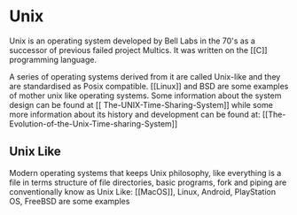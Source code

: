 # Unix
Unix is an operating system developed by Bell Labs in the 70's as a successor of previous failed project Multics. It was written on the [[C]] programming language.

A series of operating systems derived from it are called Unix-like and they are standardised as Posix  compatible. [[Linux]] and BSD are some examples of mother unix like operating systems. Some information about the system design can be found at [[ The-UNIX-Time-Sharing-System]] while some more information about its history and development can be found at: [[The-Evolution-of-the-Unix-Time-sharing-System]]

## Unix Like
Modern operating systems that keeps Unix philosophy, like everything is a file in terms structure of file directories, basic programs, fork and piping are conventionally know as Unix Like: [[MacOS]], Linux, Android, PlayStation OS, FreeBSD are some examples